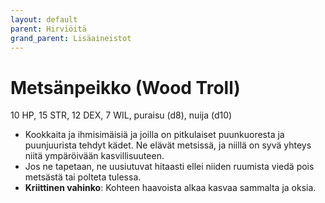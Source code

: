 ```yaml
---
layout: default
parent: Hirviöitä
grand_parent: Lisäaineistot
---
```


# Metsänpeikko (Wood Troll)

10 HP, 15 STR, 12 DEX, 7 WIL, puraisu (d8), nuija (d10)

- Kookkaita ja ihmisimäisiä ja joilla on pitkulaiset puunkuoresta ja puunjuurista tehdyt kädet. Ne elävät metsissä, ja niillä on syvä yhteys niitä ympäröivään kasvillisuuteen.
- Jos ne tapetaan, ne uusiutuvat hitaasti ellei niiden ruumista viedä pois metsästä tai polteta tulessa.
- **Kriittinen vahinko**: Kohteen haavoista alkaa kasvaa sammalta ja oksia.
